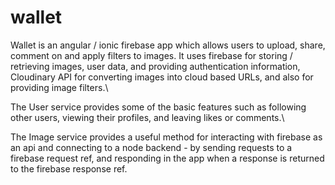 # wallet

Wallet is an angular / ionic firebase app which allows users to upload, share, comment on and apply filters to images.
It uses firebase for storing / retrieving images, user data, and providing authentication information, 
Cloudinary API for converting images into cloud based URLs, and also for providing image filters.\

The User service provides some of the basic features such as following other users, viewing their profiles,
and leaving likes or comments.\

The Image service provides a useful method for interacting with firebase as an api and connecting to a node backend - by sending requests to a firebase request ref, and responding in the app when a response is returned to the firebase response ref.  
